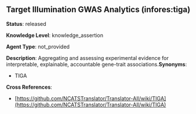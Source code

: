 [//]: # (DO NOT MANUALLY EDIT THIS FILE. IT IS GENERATED FROM A TEMPLATE.)

## Target Illumination GWAS Analytics (infores:tiga)

**Status**: released
  
**Knowledge Level**: knowledge_assertion
  
**Agent Type**: not_provided

**Description**: Aggregating and assessing experimental evidence for interpretable, explainable, accountable gene-trait associations.**Synonyms**:

- TIGA

**Cross References**:

- [https://github.com/NCATSTranslator/Translator-All/wiki/TIGA](https://github.com/NCATSTranslator/Translator-All/wiki/TIGA)

